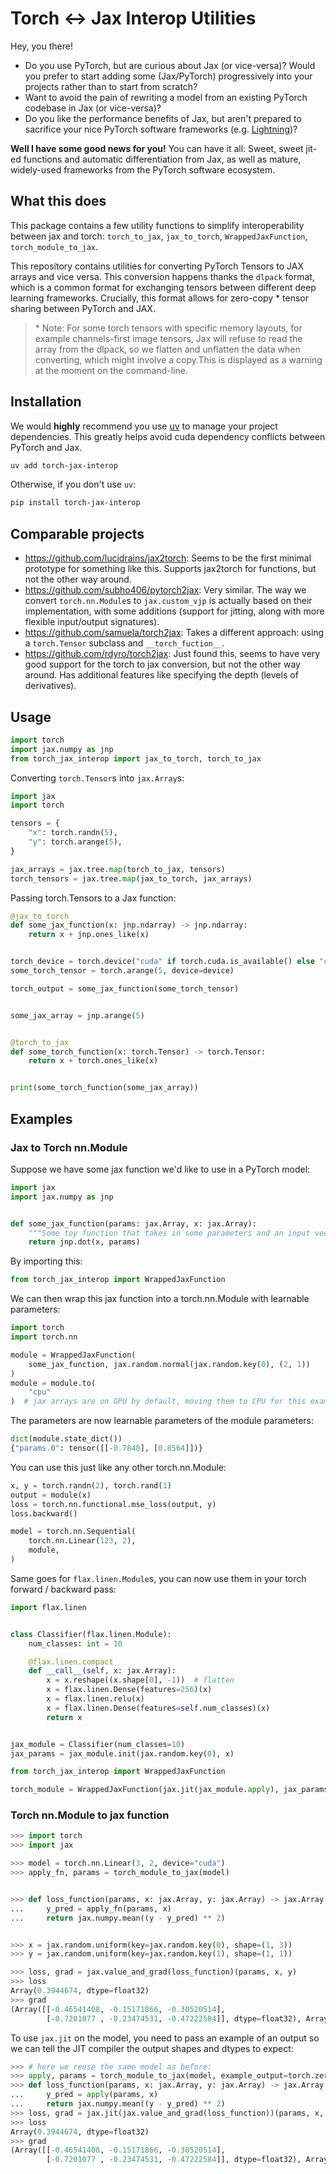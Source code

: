 # Torch \<-> Jax Interop Utilities

Hey, you there!

- Do you use PyTorch, but are curious about Jax (or vice-versa)? Would you prefer to start adding some (Jax/PyTorch) progressively into your projects rather than to start from scratch?
- Want to avoid the pain of rewriting a model from an existing PyTorch codebase in Jax (or vice-versa)?
- Do you like the performance benefits of Jax, but aren't prepared to sacrifice your nice PyTorch software frameworks (e.g. [Lightning](https://lightning.ai/docs/pytorch/stable/))?

**Well I have some good news for you!**
You can have it all: Sweet, sweet jit-ed functions and automatic differentiation from Jax, as well as mature, widely-used frameworks from the PyTorch software ecosystem.

## What this does

This package contains a few utility functions to simplify interoperability between jax and torch: `torch_to_jax`, `jax_to_torch`, `WrappedJaxFunction`, `torch_module_to_jax`.

This repository contains utilities for converting PyTorch Tensors to JAX arrays and vice versa.
This conversion happens thanks the `dlpack` format, which is a common format for exchanging tensors between different deep learning frameworks. Crucially, this format allows for zero-copy * tensor sharing between PyTorch and JAX.

> \* Note: For some torch tensors with specific memory layouts, for example channels-first image tensors, Jax will refuse to read the array from the dlpack, so we flatten and unflatten the data when converting, which might involve a copy.This is displayed as a warning at the moment on the command-line.

## Installation

We would  **highly** recommend you use [uv](https://docs.astral.sh/uv/) to manage your project dependencies. This greatly helps avoid cuda dependency conflicts between PyTorch and Jax.

```bash
uv add torch-jax-interop
```

Otherwise, if you don't use `uv`:

```bash
pip install torch-jax-interop
```

## Comparable projects

- https://github.com/lucidrains/jax2torch: Seems to be the first minimal prototype for something like this. Supports jax2torch for functions, but not the other way around.
- https://github.com/subho406/pytorch2jax: Very similar. The way we convert `torch.nn.Module`s to `jax.custom_vjp` is actually based on their implementation, with some additions (support for jitting, along with more flexible input/output signatures).
- https://github.com/samuela/torch2jax: Takes a different approach: using a `torch.Tensor` subclass and `__torch_fuction__`.
- https://github.com/rdyro/torch2jax: Just found this, seems to have very good support for the torch to jax conversion, but not the other way around. Has additional features like specifying the depth (levels of derivatives).

## Usage

```python
import torch
import jax.numpy as jnp
from torch_jax_interop import jax_to_torch, torch_to_jax
```

Converting `torch.Tensor`s into `jax.Array`s:

```python
import jax
import torch

tensors = {
    "x": torch.randn(5),
    "y": torch.arange(5),
}

jax_arrays = jax.tree.map(torch_to_jax, tensors)
torch_tensors = jax.tree.map(jax_to_torch, jax_arrays)
```

Passing torch.Tensors to a Jax function:

```python
@jax_to_torch
def some_jax_function(x: jnp.ndarray) -> jnp.ndarray:
    return x + jnp.ones_like(x)


torch_device = torch.device("cuda" if torch.cuda.is_available() else "cpu")
some_torch_tensor = torch.arange(5, device=device)

torch_output = some_jax_function(some_torch_tensor)


some_jax_array = jnp.arange(5)


@torch_to_jax
def some_torch_function(x: torch.Tensor) -> torch.Tensor:
    return x + torch.ones_like(x)


print(some_torch_function(some_jax_array))
```

## Examples

### Jax to Torch nn.Module

Suppose we have some jax function we'd like to use in a PyTorch model:

```python
import jax
import jax.numpy as jnp


def some_jax_function(params: jax.Array, x: jax.Array):
    """Some toy function that takes in some parameters and an input vector."""
    return jnp.dot(x, params)
```

By importing this:

```python
from torch_jax_interop import WrappedJaxFunction
```

We can then wrap this jax function into a torch.nn.Module with learnable parameters:

```python
import torch
import torch.nn

module = WrappedJaxFunction(
    some_jax_function, jax.random.normal(jax.random.key(0), (2, 1))
)
module = module.to(
    "cpu"
)  # jax arrays are on GPU by default, moving them to CPU for this example.
```

The parameters are now learnable parameters of the module parameters:

```python
dict(module.state_dict())
{"params.0": tensor([[-0.7848], [0.8564]])}
```

You can use this just like any other torch.nn.Module:

```python
x, y = torch.randn(2), torch.rand(1)
output = module(x)
loss = torch.nn.functional.mse_loss(output, y)
loss.backward()

model = torch.nn.Sequential(
    torch.nn.Linear(123, 2),
    module,
)
```

Same goes for `flax.linen.Module`s, you can now use them in your torch forward / backward pass:

```python
import flax.linen


class Classifier(flax.linen.Module):
    num_classes: int = 10

    @flax.linen.compact
    def __call__(self, x: jax.Array):
        x = x.reshape((x.shape[0], -1))  # flatten
        x = flax.linen.Dense(features=256)(x)
        x = flax.linen.relu(x)
        x = flax.linen.Dense(features=self.num_classes)(x)
        return x


jax_module = Classifier(num_classes=10)
jax_params = jax_module.init(jax.random.key(0), x)

from torch_jax_interop import WrappedJaxFunction

torch_module = WrappedJaxFunction(jax.jit(jax_module.apply), jax_params)
```

### Torch nn.Module to jax function

```python
>>> import torch
>>> import jax

>>> model = torch.nn.Linear(3, 2, device="cuda")
>>> apply_fn, params = torch_module_to_jax(model)


>>> def loss_function(params, x: jax.Array, y: jax.Array) -> jax.Array:
...     y_pred = apply_fn(params, x)
...     return jax.numpy.mean((y - y_pred) ** 2)


>>> x = jax.random.uniform(key=jax.random.key(0), shape=(1, 3))
>>> y = jax.random.uniform(key=jax.random.key(1), shape=(1, 1))

>>> loss, grad = jax.value_and_grad(loss_function)(params, x, y)
>>> loss
Array(0.3944674, dtype=float32)
>>> grad
(Array([[-0.46541408, -0.15171866, -0.30520514],
        [-0.7201077 , -0.23474531, -0.47222584]], dtype=float32), Array([-0.4821338, -0.7459771], dtype=float32))
```

To use `jax.jit` on the model, you need to pass an example of an output so we can
tell the JIT compiler the output shapes and dtypes to expect:

```python
>>> # here we reuse the same model as before:
>>> apply, params = torch_module_to_jax(model, example_output=torch.zeros(1, 2, device="cuda"))
>>> def loss_function(params, x: jax.Array, y: jax.Array) -> jax.Array:
...     y_pred = apply(params, x)
...     return jax.numpy.mean((y - y_pred) ** 2)
>>> loss, grad = jax.jit(jax.value_and_grad(loss_function))(params, x, y)
>>> loss
Array(0.3944674, dtype=float32)
>>> grad
(Array([[-0.46541408, -0.15171866, -0.30520514],
        [-0.7201077 , -0.23474531, -0.47222584]], dtype=float32), Array([-0.4821338, -0.7459771], dtype=float32))
```
